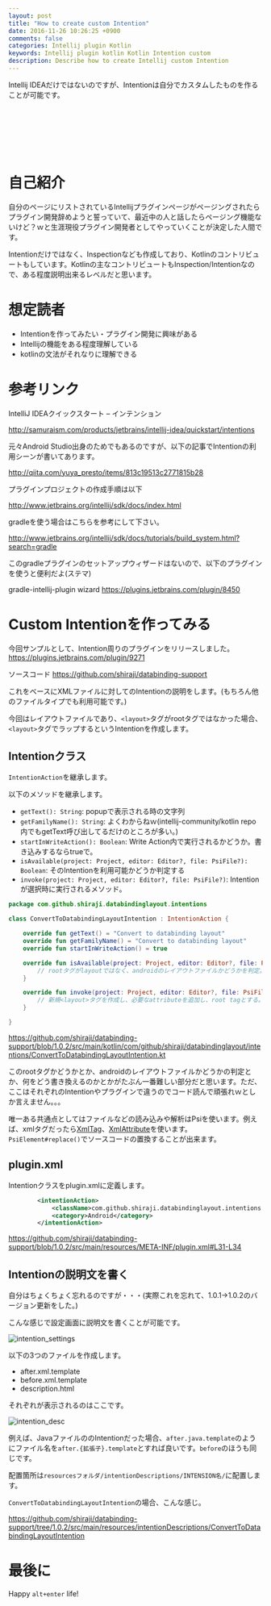 ```yaml
---
layout: post
title: "How to create custom Intention"
date: 2016-11-26 10:26:25 +0900
comments: false
categories: Intellij plugin Kotlin
keywords: Intellij plugin kotlin Kotlin Intention custom
description: Describe how to create Intellij custom Intention
---
```


Intellij IDEAだけではないのですが、Intentionは自分でカスタムしたものを作ることが可能です。

<script async src="//pagead2.googlesyndication.com/pagead/js/adsbygoogle.js"></script>
<!-- 728x90 -->
<ins class="adsbygoogle"
     style="display:inline-block;width:728px;height:90px"
     data-ad-client="ca-pub-3940616565912592"
     data-ad-slot="7693358062"></ins>
<script>
(adsbygoogle = window.adsbygoogle || []).push({});
</script>

<!-- more -->

# 自己紹介

自分のページにリストされているIntellijプラグインページがページングされたらプラグイン開発辞めようと誓っていて、最近中の人と話したらページング機能ないけど？ｗと生涯現役プラグイン開発者としてやっていくことが決定した人間です。

Intentionだけではなく、Inspectionなども作成しており、Kotlinのコントリビュートもしています。Kotlinの主なコントリビュートもInspection/Intentionなので、ある程度説明出来るレベルだと思います。

# 想定読者

* Intentionを作ってみたい・プラグイン開発に興味がある
* Intellijの機能をある程度理解している
* kotlinの文法がそれなりに理解できる

# 参考リンク

IntelliJ IDEAクイックスタート – インテンション

http://samuraism.com/products/jetbrains/intellij-idea/quickstart/intentions

元々Android Studio出身のためでもあるのですが、以下の記事でIntentionの利用シーンが書いてあります。

http://qiita.com/yuya_presto/items/813c19513c2771815b28

プラグインプロジェクトの作成手順は以下

http://www.jetbrains.org/intellij/sdk/docs/index.html

gradleを使う場合はこちらを参考にして下さい。

http://www.jetbrains.org/intellij/sdk/docs/tutorials/build_system.html?search=gradle

このgradleプラグインのセットアップウィザードはないので、以下のプラグインを使うと便利だよ(ステマ)

gradle-intellij-plugin wizard https://plugins.jetbrains.com/plugin/8450

# Custom Intentionを作ってみる

今回サンプルとして、Intention周りのプラグインをリリースしました。
https://plugins.jetbrains.com/plugin/9271

ソースコード
https://github.com/shiraji/databinding-support

これをベースにXMLファイルに対してのIntentionの説明をします。(もちろん他のファイルタイプでも利用可能です。)

今回はレイアウトファイルであり、`<layout>`タグがrootタグではなかった場合、`<layout>`タグでラップするというIntentionを作成します。

## Intentionクラス

`IntentionAction`を継承します。

以下のメソッドを継承します。

* `getText(): String`: popupで表示される時の文字列
* `getFamilyName(): String`: よくわからねｗ(intellij-community/kotlin repo内でもgetText呼び出してるだけのところが多い。)
* `startInWriteAction(): Boolean`: Write Action内で実行されるかどうか。書き込みするならtrueで。
* `isAvailable(project: Project, editor: Editor?, file: PsiFile?): Boolean`: そのIntentionを利用可能かどうか判定する
* `invoke(project: Project, editor: Editor?, file: PsiFile?)`: Intentionが選択時に実行されるメソッド。

```kotlin
package com.github.shiraji.databindinglayout.intentions

class ConvertToDatabindingLayoutIntention : IntentionAction {

    override fun getText() = "Convert to databinding layout"
    override fun getFamilyName() = "Convert to databinding layout"
    override fun startInWriteAction() = true

    override fun isAvailable(project: Project, editor: Editor?, file: PsiFile?): Boolean {
        // rootタグがlayoutではなく、androidのレイアウトファイルかどうかを判定。
    }

    override fun invoke(project: Project, editor: Editor?, file: PsiFile?) {
        // 新規<layout>タグを作成し、必要なattributeを追加し、root tagとする。
    }

}
```

https://github.com/shiraji/databinding-support/blob/1.0.2/src/main/kotlin/com/github/shiraji/databindinglayout/intentions/ConvertToDatabindingLayoutIntention.kt

このrootタグかどうかとか、androidのレイアウトファイルかどうかの判定とか、何をどう書き換えるのかとかがたぶん一番難しい部分だと思います。ただ、ここはそれぞれのIntentionやプラグインで違うのでコード読んで頑張れｗとしか言えません。。。

唯一ある共通点としてはファイルなどの読み込みや解析はPsiを使います。例えば、xmlタグだったら[XmlTag](https://github.com/JetBrains/intellij-community/blob/master/xml/xml-psi-api/src/com/intellij/psi/xml/XmlTag.java)、[XmlAttribute](https://github.com/JetBrains/intellij-community/blob/master/xml/xml-psi-api/src/com/intellij/psi/xml/XmlAttribute.java)を使います。`PsiElement#replace()`でソースコードの置換することが出来ます。

## plugin.xml

Intentionクラスをplugin.xmlに定義します。

```xml
        <intentionAction>
            <className>com.github.shiraji.databindinglayout.intentions.ConvertToDatabindingLayoutIntention</className>
            <category>Android</category>
        </intentionAction>
```

https://github.com/shiraji/databinding-support/blob/1.0.2/src/main/resources/META-INF/plugin.xml#L31-L34


## Intentionの説明文を書く

自分はちょくちょく忘れるのですが・・・(実際これを忘れて、1.0.1->1.0.2のバージョン更新をした。)

こんな感じで設定画面に説明文を書くことが可能です。

![intention_settings](https://raw.githubusercontent.com/wiki/shiraji/images/blog/images/how-to-create-custom-intention/intention_setting.gif)

以下の3つのファイルを作成します。

* after.xml.template
* before.xml.template
* description.html

それぞれが表示されるのはここです。

![intention_desc](https://raw.githubusercontent.com/wiki/shiraji/images/blog/images/how-to-create-custom-intention/intention_desc.png)

例えば、JavaファイルののIntentionだった場合、`after.java.template`のようにファイル名を`after.{拡張子}.template`とすれば良いです。`before`のほうも同じです。

配置箇所は`resourcesフォルダ/intentionDescriptions/INTENSION名/`に配置します。

`ConvertToDatabindingLayoutIntention`の場合、こんな感じ。

https://github.com/shiraji/databinding-support/tree/1.0.2/src/main/resources/intentionDescriptions/ConvertToDatabindingLayoutIntention

# 最後に

Happy `alt+enter` life!

